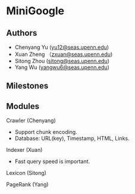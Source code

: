 # MiniGoogle

## Authors
* 	Chenyang Yu (yu12@seas.upenn.edu)
* 	Xuan Zheng （zxuan@seas.upenn.edu)
* 	Sitong Zhou (sitong@seas.upenn.edu)
* 	Yang Wu (yangwu6@seas.upenn.edu)

## Milestones

## Modules
Crawler (Chenyang)
* 	Support chunk encoding.
* 	Database: URL(key), Timestamp, HTML, Links.

Indexer (Xuan)
*	Fast query speed is important.

Lexicon (Sitong)

PageRank (Yang)